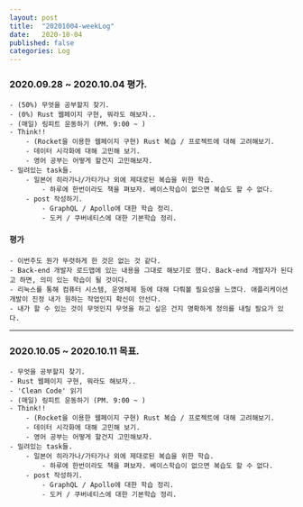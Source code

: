```yaml
---
layout: post
title:  "20201004-weekLog"
date:   2020-10-04
published: false
categories: Log
---
```

### 2020.09.28 ~ 2020.10.04 평가.
    - (50%) 무엇을 공부할지 찾기.    
    - (0%) Rust 웹페이지 구현, 뭐라도 해보자..  
    - (매일) 링피트 운동하기 (PM. 9:00 ~ )
    - Think!!  
        - (Rocket을 이용한 웹페이지 구현) Rust 복습 / 프로젝트에 대해 고려해보기.  
        - 데이터 시각화에 대해 고민해 보기.  
        - 영어 공부는 어떻게 할건지 고민해보자.  
    - 밀려있는 task들.
        - 일본어 히라가나/가타가나 외에 제대로된 복습을 위한 학습.  
            - 하루에 한번이라도 책을 펴보자. 베이스학습이 없으면 복습도 할 수 없다.  
        - post 작성하기.  
            - GraphQL / Apollo에 대한 학습 정리.  
            - 도커 / 쿠버네티스에 대한 기본학습 정리.  


#### 평가
    - 이번주도 뭔가 뚜렷하게 한 것은 없는 것 같다.  
    - Back-end 개발자 로드맵에 있는 내용을 그대로 해보기로 했다. Back-end 개발자가 된다고 하면, 의미 있는 학습이 될 것이다.  
    - 리눅스를 통해 컴퓨터 시스템, 운영체제 등에 대해 다뤄볼 필요성을 느꼈다. 애플리케이션 개발이 진정 내가 원하는 작업인지 확신이 안선다.  
    - 내가 할 수 있는 것이 무엇인지 무엇을 하고 싶은 건지 명확하게 정의를 내릴 필요가 있다.
---

### 2020.10.05 ~ 2020.10.11 목표.
    - 무엇을 공부할지 찾기.    
    - Rust 웹페이지 구현, 뭐라도 해보자..  
    - 'Clean Code' 읽기  
    - (매일) 링피트 운동하기 (PM. 9:00 ~ )
    - Think!!  
        - (Rocket을 이용한 웹페이지 구현) Rust 복습 / 프로젝트에 대해 고려해보기.  
        - 데이터 시각화에 대해 고민해 보기.  
        - 영어 공부는 어떻게 할건지 고민해보자.  
    - 밀려있는 task들.
        - 일본어 히라가나/가타가나 외에 제대로된 복습을 위한 학습.  
            - 하루에 한번이라도 책을 펴보자. 베이스학습이 없으면 복습도 할 수 없다.  
        - post 작성하기.  
            - GraphQL / Apollo에 대한 학습 정리.  
            - 도커 / 쿠버네티스에 대한 기본학습 정리.  
